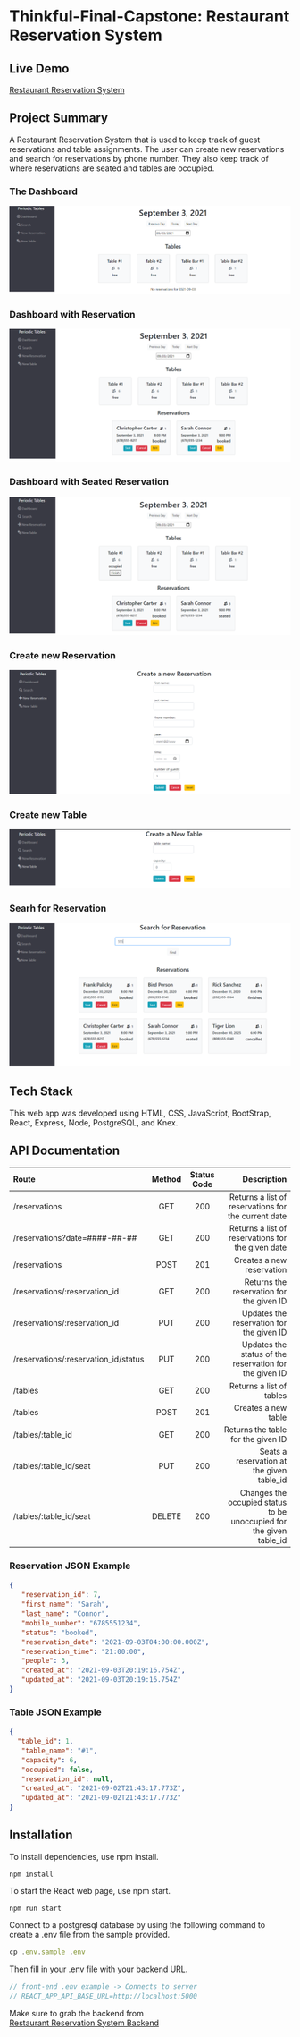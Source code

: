 # Thinkful-Final-Capstone: Restaurant Reservation System   

## Live Demo
[Restaurant Reservation System](https://final-capstone-reservations-fe.herokuapp.com/dashboard "Restaurant Reservation System")



## Project Summary
A Restaurant Reservation System that is used to keep track of guest reservations and table assignments. The user can create new reservations and search for reservations by phone number. They also keep track of where reservations are seated and tables are occupied.

### The Dashboard
![Image of Dashboard](./images/DashboardNoRes.png)
### Dashboard with Reservation
![Image of Dashboard with Reservations](./images/DashboardWithRes.png)
### Dashboard with Seated Reservation
![Image of Dashboard with Seat Reservation](./images/DashboardWithResSeated.png)
### Create new Reservation
![Image of New Reservation](./images/NewReservationScreen.png)
### Create new Table
![Image of New Table](./images/NewTable.png)
### Searh for Reservation
![Image of Reservation Search](./images/SearchRes.png)


## Tech Stack
This web app was developed using HTML, CSS, JavaScript, BootStrap, React, Express, Node, PostgreSQL, and Knex.

## API Documentation

| Route       | Method      | Status Code | Description   |
| :---        |    :----:   |     :----:   |        ---:  |
| /reservations      | GET   | 200  | Returns a list of reservations for the current date |
| /reservations?date=####-##-##      | GET |  200    | Returns a list of reservations for the given date |
| /reservations      | POST  | 201    | Creates a new reservation |
| /reservations/:reservation_id      | GET  | 200     | Returns the reservation for the given ID |
| /reservations/:reservation_id      | PUT  | 200     | Updates the reservation for the given ID |
| /reservations/:reservation_id/status      | PUT  | 200     | Updates the status of the reservation for the given ID |
| /tables   | GET  | 200      | Returns a list of tables     |
| /tables   | POST  | 201      | Creates a new table     |
| /tables/:table_id   | GET   |   200   | Returns the table for the given ID     |
| /tables/:table_id/seat   | PUT | 200      | Seats a reservation at the given table_id     |
| /tables/:table_id/seat   | DELETE  | 200      | Changes the occupied status to be unoccupied for the given table_id     |


 ### Reservation JSON Example
 ```json
{
    "reservation_id": 7,
    "first_name": "Sarah",
    "last_name": "Connor",
    "mobile_number": "6785551234",
    "status": "booked",
    "reservation_date": "2021-09-03T04:00:00.000Z",
    "reservation_time": "21:00:00",
    "people": 3,
    "created_at": "2021-09-03T20:19:16.754Z",
    "updated_at": "2021-09-03T20:19:16.754Z"
}
```

### Table JSON Example
 ```json
{
   "table_id": 1,
    "table_name": "#1",
    "capacity": 6,
    "occupied": false,
    "reservation_id": null,
    "created_at": "2021-09-02T21:43:17.773Z",
    "updated_at": "2021-09-02T21:43:17.773Z"
}
```
## Installation
To install dependencies, use npm install.
```
npm install
```

To start the React web page, use npm start.
```
npm run start
```
Connect to a postgresql database by using the following command to create a .env file from the sample provided.
```js
cp .env.sample .env
```
Then fill in your .env file with your backend URL.
```js
// front-end .env example -> Connects to server
// REACT_APP_API_BASE_URL=http://localhost:5000
```  
    
 Make sure to grab the backend from   
     [Restaurant Reservation System Backend](https://github.com/chriscarter79/finalcapstone_backend "Restaurant Reservation System Backend")
